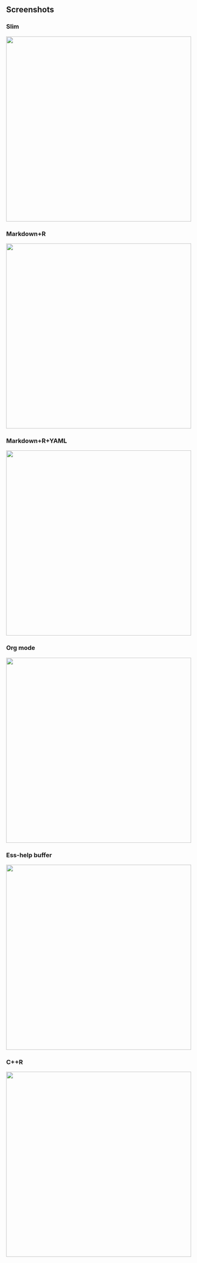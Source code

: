 
## Screenshots

### Slim

<img src="../img/slim.png" width="500px"/>

### Markdown+R

<img src="../img/Rmd.png" width="500px"/>

### Markdown+R+YAML

<img src="../img/rapport.png" width="500px"/>

### Org mode

<img src="../img/org.png" width="500px"/>

### Ess-help buffer

<img src="../img/ess-help.png" width="500px"/>

### C++R
<img src="../img/cppR.png" width="500px"/>

